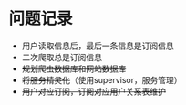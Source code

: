 # 问题记录
- 用户读取信息后，最后一条信息是订阅信息
- 二次爬取总是订阅信息
- ~~规划爬虫数据库和网站数据库~~
- ~~将服务精灵化~~（使用supervisor，服务管理）
- ~~用户对应订阅，订阅对应用户关系表维护~~
